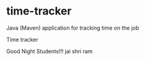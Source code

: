 # time-tracker
Java (Maven) application for tracking time on the job

Time tracker

Good Night Students!!!
jai shri ram 
